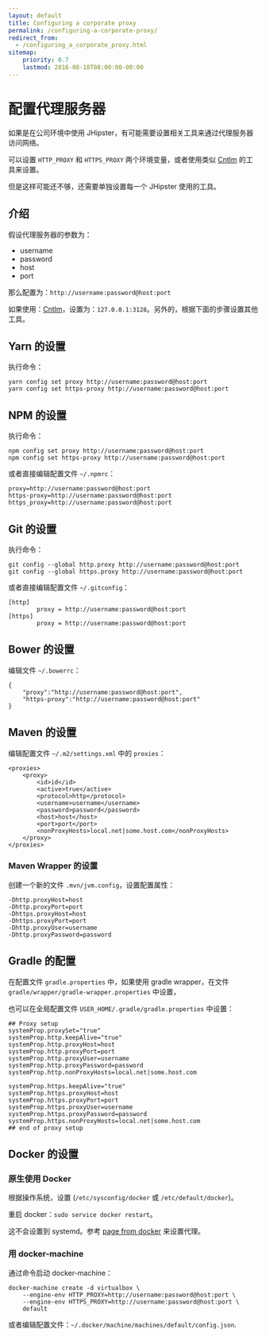 ```yaml
---
layout: default
title: Configuring a corporate proxy
permalink: /configuring-a-corporate-proxy/
redirect_from:
  - /configuring_a_corporate_proxy.html
sitemap:
    priority: 0.7
    lastmod: 2016-08-18T08:00:00-00:00
---
```


# <i class="fa fa-exchange"></i> 配置代理服务器

如果是在公司环境中使用 JHipster，有可能需要设置相关工具来通过代理服务器访问网络。

可以设置 `HTTP_PROXY` 和 `HTTPS_PROXY` 两个环境变量，或者使用类似 [Cntlm](http://cntlm.sourceforge.net/) 的工具来设置。

但是这样可能还不够，还需要单独设置每一个 JHipster 使用的工具。

## 介绍

假设代理服务器的参数为：

- username
- password
- host
- port

那么配置为：`http://username:password@host:port`

如果使用：[Cntlm](http://cntlm.sourceforge.net/)，设置为：`127.0.0.1:3128`。另外的，根据下面的步骤设置其他工具。

## Yarn 的设置

执行命令：

```
yarn config set proxy http://username:password@host:port
yarn config set https-proxy http://username:password@host:port
```

## NPM 的设置

执行命令：

```
npm config set proxy http://username:password@host:port
npm config set https-proxy http://username:password@host:port
```

或者直接编辑配置文件 `~/.npmrc`：

```
proxy=http://username:password@host:port
https-proxy=http://username:password@host:port
https_proxy=http://username:password@host:port
```

## Git 的设置

执行命令：

```
git config --global http.proxy http://username:password@host:port
git config --global https.proxy http://username:password@host:port
```

或者直接编辑配置文件 `~/.gitconfig`：

```
[http]
        proxy = http://username:password@host:port
[https]
        proxy = http://username:password@host:port
```

## Bower 的设置

编辑文件 `~/.bowerrc`：

```
{
    "proxy":"http://username:password@host:port",
    "https-proxy":"http://username:password@host:port"
}
```

## Maven 的设置

编辑配置文件 `~/.m2/settings.xml` 中的 `proxies`：

```
<proxies>
    <proxy>
        <id>id</id>
        <active>true</active>
        <protocol>http</protocol>
        <username>username</username>
        <password>password</password>
        <host>host</host>
        <port>port</port>
        <nonProxyHosts>local.net|some.host.com</nonProxyHosts>
    </proxy>
</proxies>
```

### Maven Wrapper 的设置

创建一个新的文件 `.mvn/jvm.config`，设置配置属性：

```
-Dhttp.proxyHost=host 
-Dhttp.proxyPort=port 
-Dhttps.proxyHost=host 
-Dhttps.proxyPort=port 
-Dhttp.proxyUser=username 
-Dhttp.proxyPassword=password
```

## Gradle 的配置

在配置文件 `gradle.properties` 中，如果使用 gradle wrapper，在文件 `gradle/wrapper/gradle-wrapper.properties` 中设置，

也可以在全局配置文件 `USER_HOME/.gradle/gradle.properties` 中设置：

```
## Proxy setup
systemProp.proxySet="true"
systemProp.http.keepAlive="true"
systemProp.http.proxyHost=host
systemProp.http.proxyPort=port
systemProp.http.proxyUser=username
systemProp.http.proxyPassword=password
systemProp.http.nonProxyHosts=local.net|some.host.com

systemProp.https.keepAlive="true"
systemProp.https.proxyHost=host
systemProp.https.proxyPort=port
systemProp.https.proxyUser=username
systemProp.https.proxyPassword=password
systemProp.https.nonProxyHosts=local.net|some.host.com
## end of proxy setup
```

## Docker 的设置

### 原生使用 Docker

根据操作系统，设置 (`/etc/sysconfig/docker` 或 `/etc/default/docker`)。

重启 docker：`sudo service docker restart`。

这不会设置到 systemd。参考 [page from docker](https://docs.docker.com/engine/admin/systemd/#http-proxy)
来设置代理。

### 用 docker-machine

通过命令启动 docker-machine：

```
docker-machine create -d virtualbox \
    --engine-env HTTP_PROXY=http://username:password@host:port \
    --engine-env HTTPS_PROXY=http://username:password@host:port \
    default
```

或者编辑配置文件：`~/.docker/machine/machines/default/config.json`.
